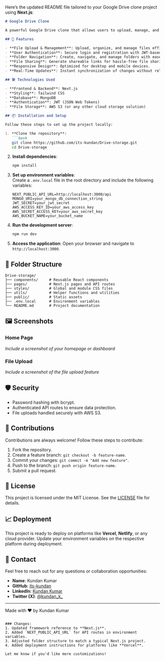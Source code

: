 Here’s the updated README file tailored to your Google Drive clone project using **Next.js**:  

```markdown
# Google Drive Clone

A powerful Google Drive clone that allows users to upload, manage, and share files seamlessly. Built with **Next.js** for a dynamic and high-performance file management system.

## 🚀 Features

- **File Upload & Management**: Upload, organize, and manage files efficiently.
- **User Authentication**: Secure login and registration with JWT-based authentication.
- **Folder Navigation**: Create, navigate, and manage folders with ease.
- **File Sharing**: Generate shareable links for hassle-free file sharing.
- **Responsive Design**: Optimized for desktop and mobile devices.
- **Real-Time Updates**: Instant synchronization of changes without reloading.

## 🛠️ Technologies Used

- **Frontend & Backend**: Next.js
- **Styling**: Tailwind CSS
- **Database**: MongoDB
- **Authentication**: JWT (JSON Web Tokens)
- **File Storage**: AWS S3 (or any other cloud storage solution)

## 📦 Installation and Setup

Follow these steps to set up the project locally:

1. **Clone the repository**:
   ```bash
   git clone https://github.com/its-kundan/Drive-storage.git
   cd Drive-storage
   ```

2. **Install dependencies**:
   ```bash
   npm install
   ```

3. **Set up environment variables**:  
   Create a `.env.local` file in the root directory and include the following variables:
   ```env
   NEXT_PUBLIC_API_URL=http://localhost:3000/api
   MONGO_URI=your_mongo_db_connection_string
   JWT_SECRET=your_jwt_secret
   AWS_ACCESS_KEY_ID=your_aws_access_key
   AWS_SECRET_ACCESS_KEY=your_aws_secret_key
   AWS_BUCKET_NAME=your_bucket_name
   ```

4. **Run the development server**:
   ```bash
   npm run dev
   ```

5. **Access the application**:
   Open your browser and navigate to `http://localhost:3000`.

## 📂 Folder Structure

```
Drive-storage/
├── components/     # Reusable React components
├── pages/          # Next.js pages and API routes
├── styles/         # Global and module CSS files
├── utils/          # Helper functions and utilities
├── public/         # Static assets
├── .env.local      # Environment variables
└── README.md       # Project documentation
```

## 🖼️ Screenshots

### Home Page
*Include a screenshot of your homepage or dashboard*

### File Upload
*Include a screenshot of the file upload feature*

## 🛡️ Security

- Password hashing with bcrypt.
- Authenticated API routes to ensure data protection.
- File uploads handled securely with AWS S3.

## 🤝 Contributions

Contributions are always welcome! Follow these steps to contribute:

1. Fork the repository.
2. Create a feature branch: `git checkout -b feature-name`.
3. Commit your changes: `git commit -m "Add new feature"`.
4. Push to the branch: `git push origin feature-name`.
5. Submit a pull request.

## 📄 License

This project is licensed under the MIT License. See the [LICENSE](LICENSE) file for details.

## 📈 Deployment

This project is ready to deploy on platforms like **Vercel**, **Netlify**, or any cloud provider. Update your environment variables on the respective platform during deployment.

## 📝 Contact

Feel free to reach out for any questions or collaboration opportunities:

- **Name**: Kundan Kumar  
- **GitHub**: [its-kundan](https://github.com/its-kundan)  
- **LinkedIn**: [Kundan Kumar](https://www.linkedin.com/in/its-kundan/)  
- **Twitter (X)**: [@kundan_k_](https://x.com/kundan_k_)

---

Made with ❤️ by Kundan Kumar
```

### Changes:
1. Updated framework reference to **Next.js**.
2. Added `NEXT_PUBLIC_API_URL` for API routes in environment variables.
3. Adjusted folder structure to match a typical Next.js project.
4. Added deployment instructions for platforms like **Vercel**.

Let me know if you'd like more customizations!